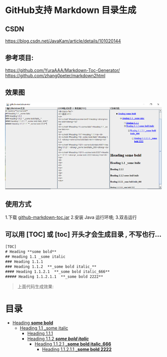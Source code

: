 # GitHub支持 Markdown 目录生成

## CSDN
<https://blog.csdn.net/JavaKam/article/details/101020144>

## 参考项目: <br>
<https://github.com/YuraAAA/Markdown-Toc-Generator/> <br>
<https://github.com/zhang0peter/markdown2html>

## 效果图
![Image text](image/效果图.png)

## 使用方式
1.下载 [github-markdown-toc.jar](https://github.com/javakam/markdown-toc-dom/releases)
2.安装 Java 运行环境;
3.双击运行

## 可以用 **[TOC]** 或 **[toc]** 开头才会生成目录 , 不写也行...
```
[TOC]
# Heading **some bold** 
## Heading 1.1 _some italic
### Heading 1.1.1
### Heading 1.1.2  **_some bold italic_**
#### Heading 1.1.2.1  **_some bold italic_666**
##### Heading 1.1.2.1.1  **_some bold 2222**
``` 
> 上面代码生成效果:

<div class="toc">
<h1>目录</h1>
<ul>
<li><a href="#heading-some-bold">Heading <strong>some bold</strong></a>
<ul>
<li><a href="#heading-11--some-italic">Heading 1.1 _some italic</a>
<ul>
<li><a href="#heading-111">Heading 1.1.1</a></li>
<li><a href="#heading-112--some-bold-italic">Heading 1.1.2  <strong><em>some bold italic</em></strong></a>
<ul>
<li><a href="#heading-1121---some-bold-italic-666">Heading 1.1.2.1  <strong>_some bold italic_666</strong></a>
<ul>
<li><a href="#heading-11211---some-bold-2222">Heading 1.1.2.1.1  <strong>_some bold 2222</strong></a></li>
</ul>
</li>
</ul>
</li>
</ul>
</li>
</ul>
</li>
</ul>
</div>

         
